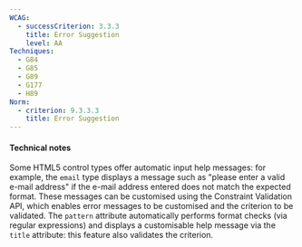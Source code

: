 ```yaml
---
WCAG:
  - successCriterion: 3.3.3
    title: Error Suggestion
    level: AA
Techniques:
  - G84
  - G85
  - G89
  - G177
  - H89
Norm:
  - criterion: 9.3.3.3
    title: Error Suggestion
---
```


#### Technical notes

Some HTML5 control types offer automatic input help messages: for example, the `email` type displays a message such as "please enter a valid e-mail address" if the e-mail address entered does not match the expected format. These messages can be customised using the Constraint Validation API, which enables error messages to be customised and the criterion to be validated. The `pattern` attribute automatically performs format checks (via regular expressions) and displays a customisable help message via the `title` attribute: this feature also validates the criterion.
